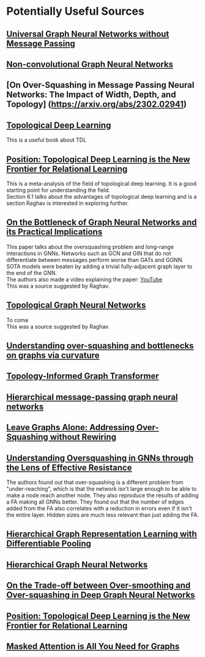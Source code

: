 # Potentially Useful Sources
## [Universal Graph Neural Networks without Message Passing](https://openreview.net/forum?id=P0bfBJaD4KP)
## [Non-convolutional Graph Neural Networks](https://arxiv.org/abs/2408.00165)
## [On Over-Squashing in Message Passing Neural Networks: The Impact of Width, Depth, and Topology] (https://arxiv.org/abs/2302.02941)
## [Topological Deep Learning](https://tdlbook.org/introduction)
This is a useful book about TDL

## [Position: Topological Deep Learning is the New Frontier for Relational Learning](https://arxiv.org/pdf/2402.08871)
This is a meta-analysis of the field of topological deep learning. It is a good starting point for understanding the field.  
Section 6.1 talks about the advantages of topological deep learning and is a section Raghav is interested in exploring further.

## [On the Bottleneck of Graph Neural Networks and its Practical Implications](https://arxiv.org/abs/2006.05205)
This paper talks about the oversquashing problem and long-range interactions in GNNs. Networks such as GCN and GIN that do not differentiate between messages perform worse than GATs and GGNN.  
SOTA models were beaten by adding a trivial fully-adjacent graph layer to the end of the GNN.  
The authors also made a video explaining the paper: [YouTube](https://www.youtube.com/watch?v=XQHfkHTAo0s)  
This was a source suggested by Raghav.

## [Topological Graph Neural Networks](https://arxiv.org/abs/2102.07835)
To come  
This was a source suggested by Raghav.

## [Understanding over-squashing and bottlenecks on graphs via curvature](https://arxiv.org/abs/2111.14522)

## [Topology-Informed Graph Transformer](https://arxiv.org/abs/2402.02005)

## [Hierarchical message-passing graph neural networks](https://link.springer.com/article/10.1007/s10618-022-00890-9)

## [Leave Graphs Alone: Addressing Over-Squashing without Rewiring](https://openreview.net/forum?id=vEbUaN9Z2V8)

## [Understanding Oversquashing in GNNs through the Lens of Effective Resistance](https://arxiv.org/pdf/2302.06835)
The authors found out that over-squashing is a different problem from "under-reaching", which is that the network isn't large enough to be able to make a node reach another node. They also reproduce the results of adding a FA making all GNNs better. They found out that the number of edges added from the FA also correlates with a reduction in errors even if it isn't the entire layer. Hidden sizes are much less relevant than just adding the FA.

## [Hierarchical Graph Representation Learning with Differentiable Pooling](https://proceedings.neurips.cc/paper_files/paper/2018/file/e77dbaf6759253c7c6d0efc5690369c7-Paper.pdf)

## [Hierarchical Graph Neural Networks](https://arxiv.org/pdf/2105.03388)

## [On the Trade-off between Over-smoothing and Over-squashing in Deep Graph Neural Networks](https://arxiv.org/pdf/2212.02374)

## [Position: Topological Deep Learning is the New Frontier for Relational Learning](https://arxiv.org/abs/2402.08871)

## [Masked Attention is All You Need for Graphs](https://arxiv.org/pdf/2402.10793)

